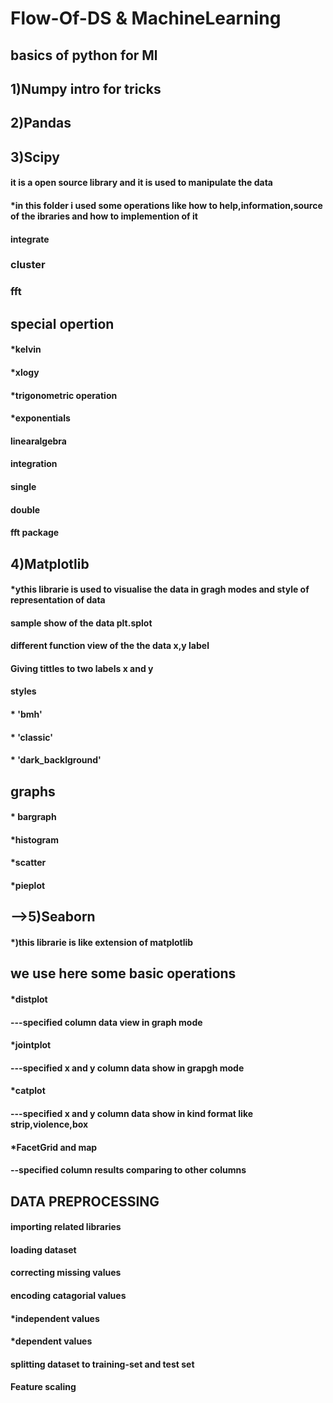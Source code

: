 # Flow-Of-DS & MachineLearning
## basics of python for Ml
## 1)Numpy intro for tricks
## 2)Pandas
## 3)Scipy
#### it is a open source library and it is used to manipulate the data
#### *in this folder i used some operations like how to help,information,source of the ibraries and how to implemention of it
#### integrate
### cluster
### fft
## special opertion
#### *kelvin
#### *xlogy
#### *trigonometric operation
#### *exponentials
#### linearalgebra
#### integration
####   single 
####   double
#### fft package
##   4)Matplotlib
#### *ythis librarie is used to visualise the data in gragh modes and style of representation of data
#### sample show of the data plt.splot
#### different function view of the the data x,y label
#### Giving tittles to two labels x and y
#### styles
#### * 'bmh'
#### * 'classic'
#### * 'dark_backlground'
## graphs
#### * bargraph
#### *histogram
#### *scatter
#### *pieplot
## -->5)Seaborn
#### *)this librarie is like extension of matplotlib
## we use here some basic operations
  #### *distplot
  #### ---specified column data view in graph mode
  #### *jointplot
  #### ---specified x and y column data show in grapgh mode
  #### *catplot
  #### ---specified x and y column data show in kind format like strip,violence,box
  #### *FacetGrid and map
  #### --specified column results comparing to other columns
## DATA PREPROCESSING
#### importing related libraries
#### loading dataset
#### correcting missing values
#### encoding catagorial values
#### *independent values
#### *dependent values
#### splitting dataset to training-set and test set
#### Feature scaling
